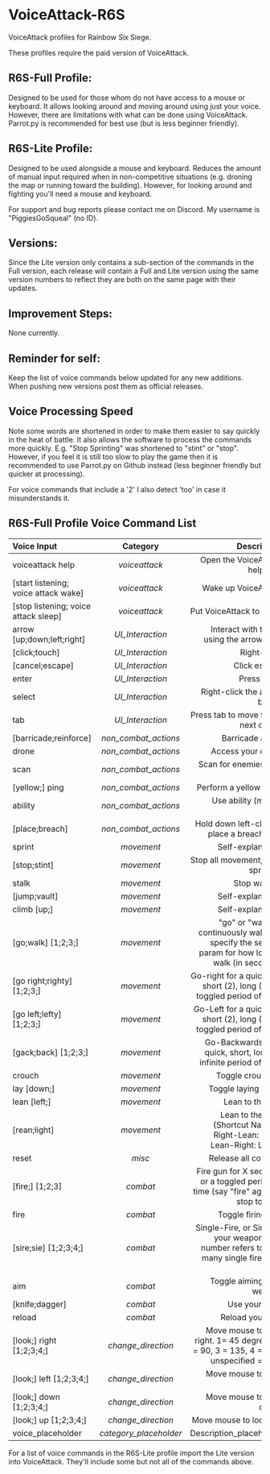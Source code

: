# VoiceAttack-R6S
VoiceAttack profiles for Rainbow Six Siege.

These profiles require the paid version of VoiceAttack.

## R6S-Full Profile:
Designed to be used for those whom do not have access to a mouse or keyboard. It allows looking around and moving around using just your voice. However, there are limitations with what can be done using VoiceAttack. Parrot.py is recommended for best use (but is less beginner friendly).

## R6S-Lite Profile:
Designed to be used alongside a mouse and keyboard. Reduces the amount of manual input required when in non-competitive situations (e.g. droning the map or running toward the building). However, for looking around and fighting you'll need a mouse and keyboard.

For support and bug reports please contact me on Discord. My username is "PiggiesGoSqueal" (no ID).

## Versions:
Since the Lite version only contains a sub-section of the commands in the Full version, each release will contain a Full and Lite version using the same version numbers to reflect they are both on the same page with their updates.

## Improvement Steps:
None currently.

## Reminder for self:
Keep the list of voice commands below updated for any new additions. When pushing new versions post them as official releases.

## Voice Processing Speed
Note some words are shortened in order to make them easier to say quickly in the heat of battle. It also allows the software to process the commands more quickly. E.g. "Stop Sprinting" was shortened to "stint" or "stop". However, if you feel it is still too slow to play the game then it is recommended to use Parrot.py on Github instead (less beginner friendly but quicker at processing).

For voice commands that include a '2' I also detect 'too' in case it misunderstands it.

## R6S-Full Profile Voice Command List
| Voice Input |  Category  | Description |
|:-----|:--------:|------:|
| voiceattack help   | _voiceattack_ | Open the VoiceAttack help PDF |
| [start listening; voice attack wake]   | _voiceattack_ | Wake up VoiceAttack |
| [stop listening; voice attack sleep]   | _voiceattack_ | Put VoiceAttack to sleep |
| arrow [up;down;left;right] | _UI_Interaction_ | Interact with the UI using the arrow keys |
| [click;touch]   | _UI_Interaction_ | Right-click |
| [cancel;escape]   | _UI_Interaction_ | Click escape |
| enter   | _UI_Interaction_ | Press Enter |
| select   | _UI_Interaction_ | Right-click the active button |
| tab   | _UI_Interaction_ | Press tab to move to the next option |
| [barricade;reinforce]   | _non_combat_actions_ | Barricade a wall |
| drone   | _non_combat_actions_ | Access your drone |
| scan   | _non_combat_actions_ | Scan for enemies (red ping) |
| [yellow;] ping   | _non_combat_actions_ | Perform a yellow-ping |
| ability  | _non_combat_actions_ | Use ability (middle click) |
| [place;breach] | _non_combat_actions_ | Hold down left-click to place a breach item |
| sprint   | _movement_ | Self-explanatory |
| [stop;stint]   | _movement_ | Stop all movement; Stop sprinting |
| stalk   | _movement_ | Stop walking |
| [jump;vault]   | _movement_ | Self-explanatory |
| climb [up;]   | _movement_ | Self-explanatory |
| [go;walk] [1;2;3;]   | _movement_ | "go" or "walk" to continuously walk. OR specify the second param for how long to walk (in seconds). |
| [go right;righty] [1;2;3;] | _movement_ | Go-right for a quick (1), short (2), long (3), or toggled period of time. |
| [go left;lefty] [1;2;3;]  | _movement_ | Go-Left for a quick (1), short (2), long (3), or toggled period of time. |
| [gack;back] [1;2;3;]   | _movement_ | Go-Backwards for a quick, short, long, or infinite period of time. |
| crouch   | _movement_ | Toggle crouching |
| lay [down;]  | _movement_ | Toggle laying down |
| lean [left;]  | _movement_ | Lean to the left. |
| [rean;light]  | _movement_ | Lean to the right (Shortcut Naming: Right-Lean: Rean; Lean-Right: Light). |
| reset   | _misc_ | Release all controls |
| [fire;] [1;2;3]   | _combat_ | Fire gun for X seconds or a toggled period of time (say "fire" again to stop toggle) |
| fire   | _combat_ | Toggle firing gun |
| [sire;sie] [1;2;3;4;]  | _combat_ | Single-Fire, or Sire/Sie your weapon. The number refers to how many single fires you do. |
| aim   | _combat_ | Toggle aiming your weapon |
| [knife;dagger]  | _combat_ | Use your knife |
| reload   | _combat_ | Reload your gun |
| [look;] right [1;2;3;4;]  | _change_direction_ | Move mouse to look right. 1= 45 degrees, 2 = 90, 3 = 135, 4 = 180, unspecified = 22.5 |
| [look;] left [1;2;3;4;]   | _change_direction_ | Move mouse to look left. |
| [look;] down [1;2;3;4;]  | _change_direction_ | Move mouse to look down. |
| [look;] up [1;2;3;4;]   | _change_direction_ | Move mouse to look up. |
| voice_placeholder   | _category_placeholder_ | Description_placeholder |

For a list of voice commands in the R6S-Lite profile import the Lite version into VoiceAttack. They'll include some but not all of the commands above.